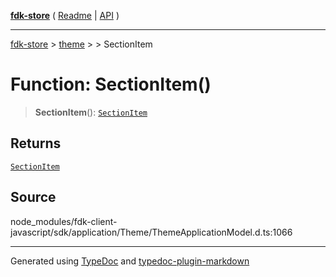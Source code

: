 [**fdk-store**](../../../README.md) ( [Readme](../../../README.md) \| [API](../../../API.md) )

---

[fdk-store](../../../API.md) > [theme](../../README.md) > [<internal>](../README.md) > SectionItem

# Function: SectionItem()

> **SectionItem**(): [`SectionItem`](../type-aliases/type-alias.SectionItem.md)

## Returns

[`SectionItem`](../type-aliases/type-alias.SectionItem.md)

## Source

node_modules/fdk-client-javascript/sdk/application/Theme/ThemeApplicationModel.d.ts:1066

---

Generated using [TypeDoc](https://typedoc.org/) and [typedoc-plugin-markdown](https://www.npmjs.com/package/typedoc-plugin-markdown)
